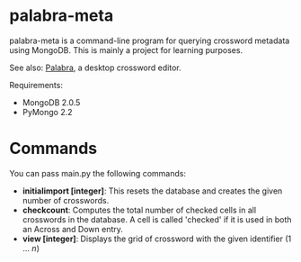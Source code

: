 palabra-meta
============

palabra-meta is a command-line program for querying crossword metadata
using MongoDB. This is mainly a project for learning purposes.

See also: [Palabra](https://bitbucket.org/svisser/palabra), a desktop crossword editor.

Requirements:

* MongoDB 2.0.5
* PyMongo 2.2

Commands
========

You can pass main.py the following commands:

* **initialimport [integer]**: This resets the database and creates the given number of crosswords.
* **checkcount**: Computes the total number of checked cells in all crosswords in the database.
A cell is called 'checked' if it is used in both an Across and Down entry.
* **view [integer]**: Displays the grid of crossword with the given identifier (1 ... *n*)
